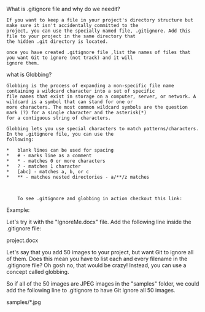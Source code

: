 What is .gitignore file and why do we needit?

    If you want to keep a file in your project's directory structure but make sure it isn't accidentally committed to the
    project, you can use the specially named file, .gitignore. Add this file to your project in the same directory that 
    the hidden .git directory is located. 

    once you have created .gitignore file ,list the names of files that you want Git to ignore (not track) and it will
    ignore them.

what is Globbing?

    Globbing is the process of expanding a non-specific file name containing a wildcard character into a set of specific 
    file names that exist in storage on a computer, server, or network. A wildcard is a symbol that can stand for one or
    more characters. The most common wildcard symbols are the question mark (?) for a single character and the asterisk(*)
    for a contiguous string of characters. 

    Globbing lets you use special characters to match patterns/characters. In the .gitignore file, you can use the
    following:

    *   blank lines can be used for spacing
    *   # - marks line as a comment
    *   * - matches 0 or more characters
    *   ? - matches 1 character
    *   [abc] - matches a, b, or c
    *   ** - matches nested directories - a/**/z matches
        


        To see .gitignore and globbing in action checkout this link: 

Example:

Let's try it with the "IgnoreMe.docx" file. Add the following line inside the .gitignore file:

project.docx


Let's say that you add 50 images to your project, but want Git to ignore all of them. Does this mean
 you have to list each and every filename in the .gitignore file? Oh gosh no, that would be crazy! 
 Instead, you can use a concept called globbing.

So if all of the 50 images are JPEG images in the "samples" folder, we could add the following line 
to .gitignore to have Git ignore all 50 images.

samples/*.jpg
